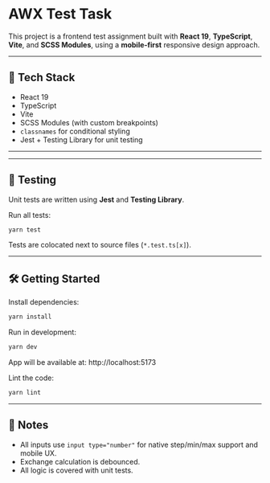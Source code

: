 # AWX Test Task

This project is a frontend test assignment built with **React 19**, **TypeScript**, **Vite**, and **SCSS Modules**, using a **mobile-first** responsive design approach.

---

## 🚀 Tech Stack

- React 19
- TypeScript
- Vite
- SCSS Modules (with custom breakpoints)
- `classnames` for conditional styling
- Jest + Testing Library for unit testing

---

---

## 🧪 Testing

Unit tests are written using **Jest** and **Testing Library**.

Run all tests:

```bash
yarn test
```

Tests are colocated next to source files (`*.test.ts[x]`).

---

## 🛠 Getting Started

Install dependencies:

```bash
yarn install
```

Run in development:

```bash
yarn dev
```

App will be available at: http://localhost:5173

Lint the code:

```bash
yarn lint
```

---

## 📌 Notes

- All inputs use `input type="number"` for native step/min/max support and mobile UX.
- Exchange calculation is debounced.
- All logic is covered with unit tests.
